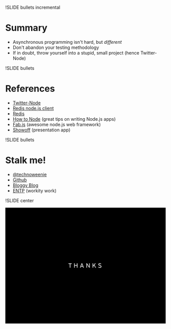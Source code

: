 !SLIDE bullets incremental

# Summary #

* Asynchronous programming isn't hard, but _different_
* Don't abandon your testing methodology
* If in doubt, throw yourself into a stupid, small project (hence Twitter-Node)

!SLIDE bullets

# References #

* [Twitter-Node](http://github.com/technoweenie/twitter-node)
* [Redis node.js client](http://github.com/fictorial/redis-node-client)
* [Redis](http://code.google.com/p/redis/)
* [How to Node](http://howtonode.org/) (great tips on writing Node.js apps)
* [Fab.js](http://www.fabjs.org/) (awesome node.js web framework)
* [Showoff](http://github.com/schacon/showoff) (presentation app)

!SLIDE bullets

# Stalk me! #

* [@technoweenie](http://twitter.com/technoweenie)
* [Github](http://github.com/technoweenie)
* [Bloggy Blog](http://techno-weenie.net)
* [ENTP](http://entp.com) (workity work)

!SLIDE center

![Thanks!](big-thanks.jpg)